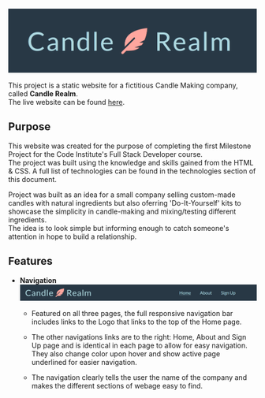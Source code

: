 ![CR logo](https://github.com/anluke/candle-realm/blob/main/assets/readme-images/readme-banner.png?raw=true)



This project is a static website for a fictitious Candle Making company, called **Candle Realm**.  
The live website can be found [here](https://anluke.github.io/candle-realm/).




## Purpose

This website was created for the purpose of completing the first Milestone Project for the Code Institute's Full Stack Developer course.  
The project was built using the knowledge and skills gained from the HTML & CSS. A full list of technologies can be found in the technologies section of this document.  

Project was built as an idea for a small company selling custom-made candles with natural ingredients but also oferring 'Do-It-Yourself' kits to showcase the simplicity in candle-making and mixing/testing different ingredients.  
The idea is to look simple but informing enough to catch someone's attention in hope to build a relationship.

## Features
- __Navigation__  
![Nav Bar](https://github.com/anluke/candle-realm/blob/main/assets/readme-images/navigation-bar.png?raw=true)
 
 
    - Featured on all three pages, the full responsive navigation bar includes links to the Logo that links to the top of the Home page.
  
     - The other navigations links are to the right: Home, About and Sign Up page and is identical in each page to allow for easy navigation. They also change color upon hover and show active page underlined for easier navigation.

    - The navigation clearly tells the user the name of the company and makes the different sections of webage easy to find.

